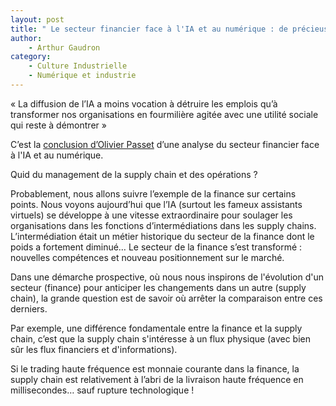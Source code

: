 ```yaml
---
layout: post
title: " Le secteur financier face à l'IA et au numérique : de précieuses leçons sur l'emploi"
author: 
    - Arthur Gaudron
category: 
    - Culture Industrielle
    - Numérique et industrie
---
```


« La diffusion de l’IA a moins vocation à détruire les emplois qu’à transformer nos organisations en fourmilière agitée avec une utilité sociale qui reste à démontrer »

C’est la [conclusion d’Olivier Passet](https://www.youtube.com/watch?v=fgx4LlU_e3M) d’une analyse du secteur financier face à l'IA et au numérique.

Quid du management de la supply chain et des opérations ?

Probablement, nous allons suivre l’exemple de la finance sur certains points. Nous voyons aujourd’hui que l’IA (surtout les fameux assistants virtuels) se développe à une vitesse extraordinaire pour soulager les organisations dans les fonctions d’intermédiations dans les supply chains. L’intermédiation était un métier historique du secteur de la finance dont le poids a fortement diminué… Le secteur de la finance s’est transformé : nouvelles compétences et nouveau positionnement sur le marché.

Dans une démarche prospective, où nous nous inspirons de l'évolution d'un secteur (finance) pour anticiper les changements dans un autre (supply chain), la grande question est de savoir où arrêter la comparaison entre ces derniers.

Par exemple, une différence fondamentale entre la finance et la supply chain, c’est que la supply chain s'intéresse à un flux physique (avec bien sûr les flux financiers et d'informations).

Si le trading haute fréquence est monnaie courante dans la finance, la supply chain est relativement à l’abri de la livraison haute fréquence en millisecondes… sauf rupture technologique !